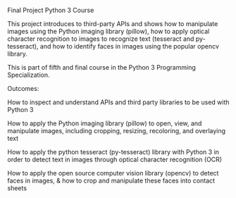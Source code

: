 Final Project Python 3 Course

This project introduces to third-party APIs and shows how to manipulate images using the Python imaging library (pillow), how to apply optical character recognition to images to recognize text (tesseract and py-tesseract), and how to identify faces in images using the popular opencv library. 

This is part of fifth and final course in the Python 3 Programming Specialization.

Outcomes:

How to inspect and understand APIs and third party libraries to be used with Python 3

How to apply the Python imaging library (pillow) to open, view, and manipulate images, including cropping, resizing, recoloring, and overlaying text

How to apply the python tesseract (py-tesseract) library with Python 3 in order to detect text in images through optical character recognition (OCR)

How to apply the open source computer vision library (opencv) to detect faces in images, & how to crop and manipulate these faces into contact sheets
